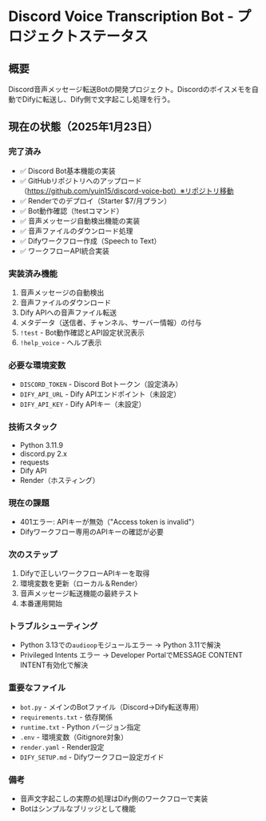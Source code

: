 # Discord Voice Transcription Bot - プロジェクトステータス

## 概要
Discord音声メッセージ転送Botの開発プロジェクト。Discordのボイスメモを自動でDifyに転送し、Dify側で文字起こし処理を行う。

## 現在の状態（2025年1月23日）

### 完了済み
- ✅ Discord Bot基本機能の実装
- ✅ GitHubリポジトリへのアップロード（https://github.com/yuin15/discord-voice-bot）※リポジトリ移動
- ✅ Renderでのデプロイ（Starter $7/月プラン）
- ✅ Bot動作確認（!testコマンド）
- ✅ 音声メッセージ自動検出機能の実装
- ✅ 音声ファイルのダウンロード処理
- ✅ Difyワークフロー作成（Speech to Text）
- ✅ ワークフローAPI統合実装

### 実装済み機能
1. 音声メッセージの自動検出
2. 音声ファイルのダウンロード
3. Dify APIへの音声ファイル転送
4. メタデータ（送信者、チャンネル、サーバー情報）の付与
5. `!test` - Bot動作確認とAPI設定状況表示
6. `!help_voice` - ヘルプ表示

### 必要な環境変数
- `DISCORD_TOKEN` - Discord Botトークン（設定済み）
- `DIFY_API_URL` - Dify APIエンドポイント（未設定）
- `DIFY_API_KEY` - Dify APIキー（未設定）

### 技術スタック
- Python 3.11.9
- discord.py 2.x
- requests
- Dify API
- Render（ホスティング）

### 現在の課題
- 401エラー: APIキーが無効（"Access token is invalid"）
- Difyワークフロー専用のAPIキーの確認が必要

### 次のステップ
1. Difyで正しいワークフローAPIキーを取得
2. 環境変数を更新（ローカル＆Render）
3. 音声メッセージ転送機能の最終テスト
4. 本番運用開始

### トラブルシューティング
- Python 3.13での`audioop`モジュールエラー → Python 3.11で解決
- Privileged Intents エラー → Developer PortalでMESSAGE CONTENT INTENT有効化で解決

### 重要なファイル
- `bot.py` - メインのBotファイル（Discord→Dify転送専用）
- `requirements.txt` - 依存関係
- `runtime.txt` - Python バージョン指定
- `.env` - 環境変数（Gitignore対象）
- `render.yaml` - Render設定
- `DIFY_SETUP.md` - Difyワークフロー設定ガイド

### 備考
- 音声文字起こしの実際の処理はDify側のワークフローで実装
- Botはシンプルなブリッジとして機能